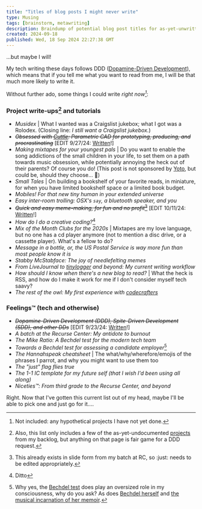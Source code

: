 ```yaml
---
title: "Titles of blog posts I might never write"
type: Musing
tags: [brainstorm, metawriting]
description: Braindump of potential blog post titles for as-yet-unwritten pieces.
created: 2024-09-18
published: Wed, 18 Sep 2024 22:27:38 GMT
---
```


...but maybe I will! 

My tech writing these days follows DDD ([Dopamine-Driven Development](../driven-developments/)), which means that if you tell me what you want to read from me, I will be that much more likely to write it.

Without further ado, some things I could write *right now[^footnote1]*:

### Project write-ups[^footnote2] and tutorials

- *Musidex* | What I wanted was a Craigslist jukebox; what I got was a Rolodex. (Closing line: *I still want a Craigslist jukebox.*)
- ~~*Obsessed with [Cuttle](https://cuttle.xyz/): Parametric CAD for prototyping, producing, and procrastinating*~~ [EDIT 9/27/24: [Written](../cuttle-obsession/)!]
- *Making mixtapes for your youngest pals* | Do you want to enable the song addictions of the small children in your life, to set them on a path towards music obsession, while potentially annoying the heck out of their parents? Of course you do! (This post is not sponsored by [Yoto](https://us.yotoplay.com/collections/library), but could be, should they choose... 👀)
- *Small Tales* | On building a bookshelf of your favorite reads, in miniature, for when you have limited bookshelf space or a limited book budget.
- *Mobiles! For that new tiny human in your extended universe*
- *Easy inter-room trolling: OSX's `say`, a bluetooth speaker, and you*
- ~~*Quick and easy meme-making, for fun and no profit*[^footnote3a]~~ [EDIT 10/11/24: [Written](../meme-making/)!]
- *How do I do a creative coding?*[^footnote3b]
- *Mix of the Month Clubs for the 2020s* | Mixtapes are my love language, but no one has a cd player anymore (not to mention a disc drive, or a cassette player). What's a fellow to do?
- *Message in a bottle, or, the US Postal Service is way more fun than most people know it is*
- *Stabby McStabface: The joy of needlefelting memes*
- *From LiveJournal to [tinylogger](https://www.tinylogger.com) and beyond: My current writing workflow*
- *How should I know when there's a new blog to read?* | What the heck is RSS, and how do I make it work for me if I don't consider myself tech saavy?
- *The rest of the owl: My first experience with [codecrafters](https://codecrafters.io)*

### Feelings™ (tech and otherwise)
- ~~*Dopamine-Driven Development (DDD), Spite-Driven Development (SDD), and other DDs*~~ [EDIT 9/23/24: [Written](../driven-developments/)!]
- *A batch at the Recurse Center: My antidote to burnout*
- *The Mike Ratio: A Bechdel test for the modern tech team*
- *Towards a Bechdel test for assessing a candidate employer*[^footnote4]
- *The Hannahspeak cheatsheet* | The what/why/wherefore/emojis of the phrases I parrot, and why you might want to use them too
- *The "just" flag flies true*
- *The 1-1 IC template for my future self (that I wish I'd been using all along)*
- *Niceties™: From third grade to the Recurse Center, and beyond*

Right. Now that I've gotten this current list out of my head, maybe I'll be able to pick one and just go for it....

[^footnote1]: Not included: any hypothetical projects I have not yet done.

[^footnote2]: Also, this list only includes a few of the as-yet-undocumented [projects](../../projects) from my backlog, but anything on that page is fair game for a DDD request.

[^footnote3a]: This already exists in slide form from my batch at RC, so :just: needs to be edited appropriately.

[^footnote3b]: Ditto

[^footnote4]: Why yes, the [Bechdel test](https://en.wikipedia.org/wiki/Bechdel_test) does play an oversized role in my consciousness, why do you ask? As does [Bechdel herself](https://en.wikipedia.org/wiki/Alison_Bechdel) and [the musical incarnation of her memoir](https://www.youtube.com/watch?v=-Qlagsg5LT8).
